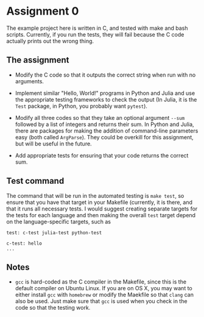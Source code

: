 # Assignment 0

The example project here is written in C, and tested with make and bash
scripts. Currently, if you run the tests, they will fail because the C code
actually prints out the wrong thing.

## The assignment

 * Modify the C code so that it outputs the correct string when run with no
   arguments.

 * Implement similar "Hello, World!" programs in Python and Julia and use the
   appropriate testing frameworks to check the output (In Julia, it is the
   `Test` package, in Python, you probably want `pytest`).

  * Modify all three codes so that they take an optional argument `--sum`
    followed by a list of integers and returns their sum. In Python and Julia,
    there are packages for making the addition of command-line parameters easy
    (both called `ArgParse`). They could be overkill for this assignment, but
    will be useful in the future.

  * Add appropriate tests for ensuring that your code returns the correct sum.
  
## Test command

The command that will be run in the automated testing is `make test`, so
ensure that you have that target in your Makefile (currently, it is there, and
that it runs all necessary tests. I would suggest creating separate targets
for the tests for each language and then making the overall `test` target
depend on the language-specific targets, such as
```
test: c-test julia-test python-test

c-test: hello
...
```
## Notes

  * `gcc` is hard-coded as the C compiler in the Makefile, since this is the
    default compiler on Ubuntu Linux. If you are on OS X, you may want to
    either install `gcc` with `homebrew` or modify the Maekfile so that
    `clang` can also be used. Just make sure that `gcc` is used when you check
    in the code so that the testing work.
